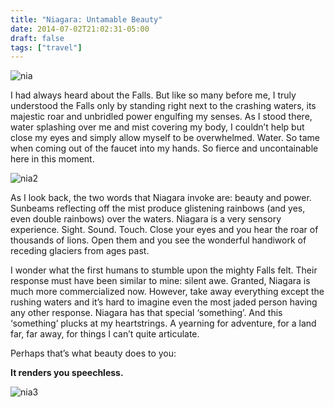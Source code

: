 ```yaml
---
title: "Niagara: Untamable Beauty"
date: 2014-07-02T21:02:31-05:00
draft: false
tags: ["travel"]
---
```


![nia](/imgs/niagara1.jpg)

I had always heard about the Falls. But like so many before me, I truly understood the Falls only by standing right next to the crashing waters, its majestic roar and unbridled power engulfing my senses. As I stood there, water splashing over me and mist covering my body, I couldn’t help but close my eyes and simply allow myself to be overwhelmed. Water. So tame when coming out of the faucet into my hands. So fierce and uncontainable here in this moment.

![nia2](/imgs/rainbow.jpg)

As I look back, the two words that Niagara invoke are: beauty and power. Sunbeams reflecting off the mist produce glistening rainbows (and yes, even double rainbows) over the waters. Niagara is a very sensory experience. Sight. Sound. Touch. Close your eyes and you hear the roar of thousands of lions. Open them and you see the wonderful handiwork of receding glaciers from ages past. 

I wonder what the first humans to stumble upon the mighty Falls felt. Their response must have been similar to mine: silent awe. Granted, Niagara is much more commercialized now. However, take away everything except the rushing waters and it’s hard to imagine even the most jaded person having any other response. Niagara has that special ‘something’. And this ‘something’ plucks at my heartstrings. A yearning for adventure, for a land far, far away, for things I can’t quite articulate. 

Perhaps that’s what beauty does to you:

**It renders you speechless.**

![nia3](/imgs/niagara2.jpg)

